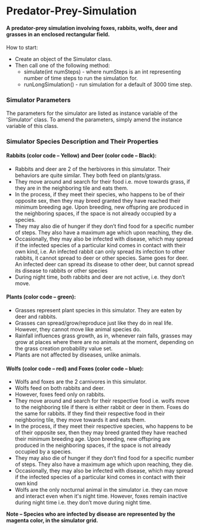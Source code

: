 # Predator-Prey-Simulation
#### A predator-prey simulation involving foxes, rabbits, wolfs, deer and grasses in an enclosed rectangular field.

How to start:
- Create an object of the Simulator class.
- Then call one of the following method:
  - simulate(int numSteps) - where numSteps is an int representing number of time steps to run the simulation for.
  - runLongSimulation() - run simulation for a default of 3000 time step.
 
### Simulator Parameters
The parameters for the simulator are listed as instance variable of the 'Simulator' class. To amend the parameters, simply amend the instance variable of this class.
 
### Simulator Species Description and Their Properties
#### Rabbits (color code – Yellow) and Deer (color code – Black):
* Rabbits and deer are 2 of the herbivores in this simulator. Their behaviors are quite similar. They both feed on plants/grass.
* They move around and search for their food i.e. move towards grass, if they are in the neighboring tile and eats them.
* In the process, if they meet their species, who happens to be of their opposite sex, then they may breed granted they have reached their minimum breeding age. Upon breeding, new offspring are produced in the neighboring spaces, if the space is not already occupied by a species.
* They may also die of hunger if they don’t find food for a specific number of steps. They also have a maximum age which upon reaching, they die.
* Occasionally, they may also be infected with disease, which may spread if the infected species of a particular kind comes in contact with their own kind, i.e. An infected rabbit can only spread its infection to other rabbits, it cannot spread to deer or other species. Same goes for deer. An infected deer can spread its disease to other deer, but cannot spread its disease to rabbits or other species
* During night time, both rabbits and deer are not active, i.e. they don’t move.

#### Plants (color code – green):
* Grasses represent plant species in this simulator. They are eaten by deer and rabbits.
* Grasses can spread/grow/reproduce just like they do in real life. However, they cannot move like animal species do.
* Rainfall influences grass growth, as in, whenever rain falls, grasses may grow at places where there are no animals at the moment, depending on the grass creation probability value set.
* Plants are not affected by diseases, unlike animals.

#### Wolfs (color code – red) and Foxes (color code – blue):
* Wolfs and foxes are the 2 carnivores in this simulator.
* Wolfs feed on both rabbits and deer.
* However, foxes feed only on rabbits.
* They move around and search for their respective food i.e. wolfs move to the neighboring tile if there is either rabbit or deer in them. Foxes do the same for rabbits. If they find their respective food in their neighboring tile, they move towards it and eats them.
* In the process, if they meet their respective species, who happens to be of their opposite sex, then they may breed granted they have reached their minimum breeding age. Upon breeding, new offspring are produced in the neighboring spaces, if the space is not already occupied by a species.
* They may also die of hunger if they don’t find food for a specific number of steps. They also have a maximum age which upon reaching, they die.
* Occasionally, they may also be infected with disease, which may spread if the infected species of a particular kind comes in contact with their own kind
* Wolfs are the only nocturnal animal in the simulator i.e. they can move and interact even when it's night time. However, foxes remain inactive during night time i.e. they don’t move during night time.

**Note – Species who are infected by disease are represented by the magenta color, in the simulator grid.**
